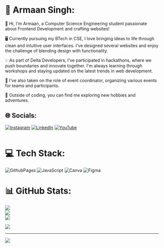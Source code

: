 # 💫 Armaan Singh:
👋 Hi, I'm Armaan, a Computer Science Engineering student passionate about Frontend Development and crafting websites! <br>

🖥️ Currently pursuing my BTech in CSE, I love bringing ideas to life through clean and intuitive user interfaces. I've designed several websites and enjoy the challenge of blending design with functionality. <br>

💡 As part of Delta Developers, I've participated in hackathons, where we push boundaries and innovate together. I'm always learning through workshops and staying updated on the latest trends in web development. <br>

🤝 I've also taken on the role of event coordinator, organizing various events for teams and participants. <br>

🌱 Outside of coding, you can find me exploring new hobbies and adventures.  <br>


## 🌐 Socials:
[![Instagram](https://img.shields.io/badge/Instagram-%23E4405F.svg?logo=Instagram&logoColor=white)](https://instagram.com/https://www.instagram.com/iarmaansinghx/) [![LinkedIn](https://img.shields.io/badge/LinkedIn-%230077B5.svg?logo=linkedin&logoColor=white)](www.linkedin.com/in/iarmaansingh) [![YouTube](https://img.shields.io/badge/YouTube-%23FF0000.svg?logo=YouTube&logoColor=white)](https://youtube.com/@https://www.youtube.com/channel/UCdZC7EQgJv9RcokKPANmexw) 
<br>
<br>

# 💻 Tech Stack:
![GithubPages](https://img.shields.io/badge/github%20pages-121013?style=for-the-badge&logo=github&logoColor=white) ![JavaScript](https://img.shields.io/badge/javascript-%23323330.svg?style=for-the-badge&logo=javascript&logoColor=%23F7DF1E) ![Canva](https://img.shields.io/badge/Canva-%2300C4CC.svg?style=for-the-badge&logo=Canva&logoColor=white) ![Figma](https://img.shields.io/badge/figma-%23F24E1E.svg?style=for-the-badge&logo=figma&logoColor=white)
# 📊 GitHub Stats:
![](https://github-readme-stats.vercel.app/api?username=iarmaansingh&theme=dark&hide_border=false&include_all_commits=false&count_private=false)<br/>
![](https://github-readme-streak-stats.herokuapp.com/?user=iarmaansingh&theme=dark&hide_border=false)<br/>
![](https://github-readme-stats.vercel.app/api/top-langs/?username=iarmaansingh&theme=dark&hide_border=false&include_all_commits=false&count_private=false&layout=compact)


![](https://quotes-github-readme.vercel.app/api?type=horizontal&theme=radical)

---
[![](https://visitcount.itsvg.in/api?id=iarmaansingh&icon=0&color=1)](https://visitcount.itsvg.in)

<!-- Proudly created with GPRM ( https://gprm.itsvg.in ) -->
